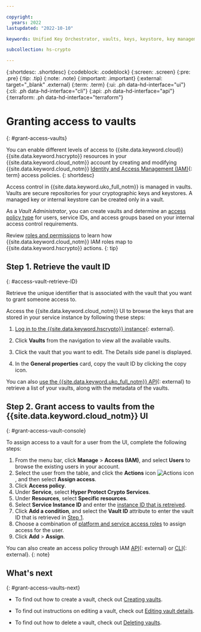 ```yaml
---

copyright:
  years: 2022
lastupdated: "2022-10-10"

keywords: Unified Key Orchestrator, vaults, keys, keystore, key management, access control

subcollection: hs-crypto

---
```


{:shortdesc: .shortdesc}
{:codeblock: .codeblock}
{:screen: .screen}
{:pre: .pre}
{:tip: .tip}
{:note: .note}
{:important: .important}
{:external: target="_blank" .external}
{:term: .term}
{:ui: .ph data-hd-interface="ui"}
{:cli: .ph data-hd-interface="cli"}
{:api: .ph data-hd-interface="api"}
{:terraform: .ph data-hd-interface="terraform"}


# Granting access to vaults
{: #grant-access-vaults}

You can enable different levels of access to {{site.data.keyword.cloud}} {{site.data.keyword.hscrypto}} resources in your {{site.data.keyword.cloud_notm}} account by creating and modifying {{site.data.keyword.cloud_notm}} [Identity and Access Management (IAM)](#x7547040){: term} access policies.
{: shortdesc}

Access control in {{site.data.keyword.uko_full_notm}} is managed in vaults. Vaults are secure repositories for your cryptographic keys and keystores. A managed key or internal keystore can be created only in a vault.

As a _Vault Administrator_, you can create vaults and determine an [access policy type](/docs/account?topic=account-userroles#policytypes) for users, service IDs, and access groups based on your internal access control requirements. 

Review [roles and permissions](/docs/hs-crypto?topic=hs-crypto-manage-access) to learn how {{site.data.keyword.cloud_notm}} IAM roles map to {{site.data.keyword.hscrypto}} actions.
{: tip}

## Step 1. Retrieve the vault ID
{: #access-vault-retrieve-ID}

Retrieve the unique identifier that is associated with the vault that you want to grant someone access to.

Access the {{site.data.keyword.cloud_notm}} UI to browse the keys that are stored in your service instance by following these steps:

1. [Log in to the {{site.data.keyword.hscrypto}} instance](https://cloud.ibm.com/login){: external}.

2. Click **Vaults** from the navigation to view all the available vaults.

3. Click the vault that you want to edit. The Details side panel is displayed.

4. In the **General properties** card, copy the vault ID by clicking the copy icon.

You can also [use the {{site.data.keyword.uko_full_notm}} API](/apidocs/uko#get-vault){: external} to retrieve a list of your vaults, along with the metadata of the vaults.


## Step 2. Grant access to vaults from the {{site.data.keyword.cloud_notm}} UI
{: #grant-access-vault-console}

To assign access to a vault for a user from the UI, complete the following steps:

1. From the menu bar, click **Manage** &gt; **Access (IAM)**, and select **Users** to browse the existing users in your account.
2. Select the user from the table, and click the **Actions** icon ![Actions icon](../icons/action-menu-icon.svg "Actions"), and then select **Assign access**.
4. Click **Access policy**.
5. Under **Service**, select **Hyper Protect Crypto Services**.
6. Under **Resources**, select **Specific resources**. 
7. Select **Service Instance ID** and enter the [instance ID that is retreived](/docs/hs-crypto?topic=hs-crypto-retrieve-instance-ID). 
8. Click **Add a condition**, and select the **Vault ID** attribute to enter the vault ID that is retrieved in [Step 1](#access-vault-retrieve-ID).
9. Choose a combination of [platform and service access roles](/docs/hs-crypto?topic=hs-crypto-manage-access#roles) to assign access for the user.
10. Click **Add** > **Assign**.

You can also create an access policy through IAM [API](/apidocs/iam-policy-management#create-policy){: external} or [CLI](/docs/cli?topic=cli-ibmcloud_commands_iam#ibmcloud_iam_user_policy_create){: external}.
{: note}

## What's next
{: #grant-access-vaults-next}

- To find out how to create a vault, check out [Creating vaults](/docs/hs-crypto?topic=hs-crypto-create-vaults).
  
- To find out instructions on editing a vault, check out [Editing vault details](/docs/hs-crypto?topic=hs-crypto-edit-vaults).

- To find out how to delete a vault, check out [Deleting vaults](/docs/hs-crypto?topic=hs-crypto-delete-vaults).
  


